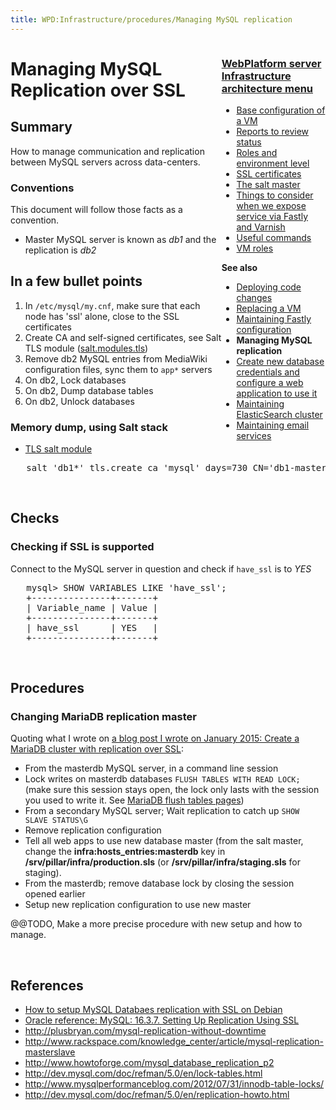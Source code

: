 ```yaml
---
title: WPD:Infrastructure/procedures/Managing MySQL replication
---
```

<div style="float:right;width:33%;word-wrap:break-word;clear:both;">
<h3><span class="mw-headline" id="WebPlatform_server_Infrastructure_architecture_menu"><a href="/wiki/WPD:Infrastructure/architecture" title="WPD:Infrastructure/architecture">WebPlatform server Infrastructure architecture menu</a></span></h3>
<div class="subpagelist">
<ul><li> <a href="/wiki/WPD:Infrastructure/architecture/Base_configuration_of_a_VM" title="WPD:Infrastructure/architecture/Base configuration of a VM">Base configuration of a VM</a></li>
<li> <a href="/wiki/WPD:Infrastructure/architecture/Reports_to_review_status" title="WPD:Infrastructure/architecture/Reports to review status">Reports to review status</a></li>
<li> <a href="/wiki/WPD:Infrastructure/architecture/Roles_and_environment_level" title="WPD:Infrastructure/architecture/Roles and environment level">Roles and environment level</a></li>
<li> <a href="/wiki/WPD:Infrastructure/architecture/SSL_certificates" title="WPD:Infrastructure/architecture/SSL certificates">SSL certificates</a></li>
<li> <a href="/wiki/WPD:Infrastructure/architecture/The_salt_master" title="WPD:Infrastructure/architecture/The salt master">The salt master</a></li>
<li> <a href="/wiki/WPD:Infrastructure/architecture/Things_to_consider_when_we_expose_service_via_Fastly_and_Varnish" title="WPD:Infrastructure/architecture/Things to consider when we expose service via Fastly and Varnish">Things to consider when we expose service via Fastly and Varnish</a></li>
<li> <a href="/wiki/WPD:Infrastructure/architecture/Useful_commands" title="WPD:Infrastructure/architecture/Useful commands">Useful commands</a></li>
<li> <a href="/wiki/WPD:Infrastructure/architecture/VM_roles" title="WPD:Infrastructure/architecture/VM roles">VM roles</a></div></li></ul>
<p><b>See also</b>
</p>
<ul><li> <a href="/wiki/WPD:Infrastructure/procedures/Deploying_code_changes" title="WPD:Infrastructure/procedures/Deploying code changes">Deploying code changes</a></li>
<li> <a href="/wiki/WPD:Infrastructure/procedures/Replacing_a_VM" title="WPD:Infrastructure/procedures/Replacing a VM">Replacing a VM</a></li>
<li> <a href="/wiki/WPD:Infrastructure/procedures/Maintaining_Varnish_or_Fastly_configuration" title="WPD:Infrastructure/procedures/Maintaining Varnish or Fastly configuration">Maintaining Fastly configuration</a></li>
<li> <strong class="selflink">Managing MySQL replication</strong></li>
<li> <a href="/wiki/WPD:Infrastructure/procedures/Create_new_database_credentials_configure_a_web_application_to_use_it" title="WPD:Infrastructure/procedures/Create new database credentials configure a web application to use it">Create new database credentials and configure a web application to use it</a></li>
<li> <a href="/wiki/WPD:Infrastructure/procedures/Maintaining_ElasticSearch_cluster" title="WPD:Infrastructure/procedures/Maintaining ElasticSearch cluster">Maintaining ElasticSearch cluster</a></li>
<li> <a href="/wiki/WPD:Infrastructure/procedures/Maintaining_email_services" title="WPD:Infrastructure/procedures/Maintaining email services">Maintaining email services</a></li></ul>
</div>
<h1><span class="mw-headline" id="Managing_MySQL_Replication_over_SSL">Managing MySQL Replication over SSL</span></h1>
<h2><span class="mw-headline" id="Summary">Summary</span></h2>
<p>How to manage communication and replication between MySQL servers across data-centers.
</p>
<h3><span class="mw-headline" id="Conventions">Conventions</span></h3>
<p>This document will follow those facts as a convention.
</p>
<ul><li> Master MySQL server is known as <i>db1</i> and the replication is <i>db2</i></li></ul>
<h2><span class="mw-headline" id="In_a_few_bullet_points">In a few bullet points</span></h2>
<ol><li> In <code>/etc/mysql/my.cnf</code>, make sure that each node has 'ssl' alone, close to the SSL certificates</li>
<li> Create CA and self-signed certificates, see Salt TLS module (<a rel="nofollow" class="external text" href="http://docs.saltstack.com/ref/modules/all/salt.modules.tls.html">salt.modules.tls</a>)</li>
<li> Remove db2 MySQL entries from MediaWiki configuration files, sync them to <code>app*</code> servers</li>
<li> On db2,  Lock databases</li>
<li> On db2,  Dump database tables</li>
<li> On db2,  Unlock databases</li></ol>
<h3><span class="mw-headline" id="Memory_dump.2C_using_Salt_stack">Memory dump, using Salt stack</span></h3>
<ul><li> <a rel="nofollow" class="external text" href="http://docs.saltstack.com/ref/modules/all/salt.modules.tls.html">TLS salt module</a></li></ul>
<pre>   salt 'db1*' tls.create_ca 'mysql' days=730 CN='db1-masterdb.production.wpdn' O='W3C' OU='WebPlatform Docs' emailAddress='EMAIL'
</pre>
<p><br />
</p>
<h2><span class="mw-headline" id="Checks">Checks</span></h2>
<h3><span class="mw-headline" id="Checking_if_SSL_is_supported">Checking if SSL is supported</span></h3>
<p>Connect to the MySQL server in question and check if <code>have_ssl</code> is to <i>YES</i>
</p>
<pre>   mysql&gt; SHOW VARIABLES LIKE 'have_ssl';
   +---------------+-------+
   | Variable_name | Value |
   +---------------+-------+
   | have_ssl      | YES   |
   +---------------+-------+
</pre>
<p><br />
</p>
<h2><span class="mw-headline" id="Procedures">Procedures</span></h2>
<h3><span class="mw-headline" id="Changing_MariaDB_replication_master">Changing MariaDB replication master</span></h3>
<p>Quoting what I wrote on <a rel="nofollow" class="external text" href="https://renoirboulanger.com/blog/2015/01/create-mariadb-cluster-replication-ssl-salt-stack/">a blog post I wrote on January 2015: Create a MariaDB cluster with replication over SSL</a>:
</p>
<ul><li> From the masterdb MySQL server, in a command line session</li>
<li> Lock writes on masterdb databases <code>FLUSH TABLES WITH READ LOCK;</code> (make sure this session stays open, the lock only lasts with the session you used to write it. See <a rel="nofollow" class="external text" href="https://mariadb.com/kb/en/mariadb/flush-tables-for-export/">MariaDB flush tables pages</a>)</li>
<li> From a secondary MySQL server; Wait replication to catch up <code>SHOW SLAVE STATUS\G</code></li>
<li> Remove replication configuration </li>
<li> Tell all web apps to use new database master (from the salt master, change the <b>infra:hosts_entries:masterdb</b> key in  <b>/srv/pillar/infra/production.sls</b> (or <b>/srv/pillar/infra/staging.sls</b> for staging).</li>
<li> From the masterdb; remove database lock by closing the session opened earlier</li>
<li> Setup new replication configuration to use new master</li></ul>
<p>@@TODO, Make a more precise procedure with new setup and how to manage.
</p><p><br />
</p>
<h2><span class="mw-headline" id="References">References</span></h2>
<ul><li> <a rel="nofollow" class="external text" href="http://www.howtoforge.com/how-to-set-up-mysql-database-replication-with-ssl-encryption-on-debian-lenny">How to setup MySQL Databaes replication with SSL on Debian</a></li>
<li> <a rel="nofollow" class="external text" href="http://dev.mysql.com/doc/refman/5.1/en/replication-solutions-ssl.html">Oracle reference: MySQL: 16.3.7. Setting Up Replication Using SSL</a></li>
<li> <a rel="nofollow" class="external free" href="http://plusbryan.com/mysql-replication-without-downtime">http://plusbryan.com/mysql-replication-without-downtime</a></li>
<li> <a rel="nofollow" class="external free" href="http://www.rackspace.com/knowledge_center/article/mysql-replication-masterslave">http://www.rackspace.com/knowledge_center/article/mysql-replication-masterslave</a></li>
<li> <a rel="nofollow" class="external free" href="http://www.howtoforge.com/mysql_database_replication_p2">http://www.howtoforge.com/mysql_database_replication_p2</a></li>
<li> <a rel="nofollow" class="external free" href="http://dev.mysql.com/doc/refman/5.0/en/lock-tables.html">http://dev.mysql.com/doc/refman/5.0/en/lock-tables.html</a></li>
<li> <a rel="nofollow" class="external free" href="http://www.mysqlperformanceblog.com/2012/07/31/innodb-table-locks/">http://www.mysqlperformanceblog.com/2012/07/31/innodb-table-locks/</a></li>
<li> <a rel="nofollow" class="external free" href="http://dev.mysql.com/doc/refman/5.0/en/replication-howto.html">http://dev.mysql.com/doc/refman/5.0/en/replication-howto.html</a></li></ul>

<!-- Saved in parser cache with key wpwiki:pcache:idhash:12487-0!*!0!!*!*!*!esi=1 and timestamp 20150731184838 and revision id 100773
 -->
